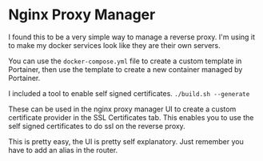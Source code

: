 # Nginx Proxy Manager

I found this to be a very simple way to manage a reverse proxy.  I'm using it to make my docker services look like they are their own servers.

You can use the `docker-compose.yml` file to create a custom template in Portainer, then use the template to create a new container managed by Portainer.

I included a tool to enable self signed certificates.
```./build.sh --generate```

These can be used in the nginx proxy manager UI to create a custom certificate provider in the SSL Certificates tab.  This enables you to use the self signed certificates to do ssl on the reverse proxy.

This is pretty easy, the UI is pretty self explanatory.  Just remember you have to add an alias in the router.

